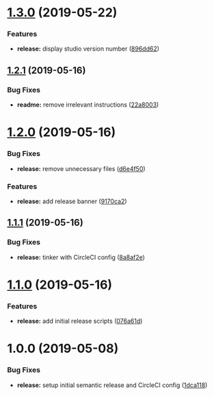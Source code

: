 # [1.3.0](https://github.com/sinenonymous/studio_69445/compare/v1.2.1...v1.3.0) (2019-05-22)


### Features

* **release:** display studio version number ([896dd62](https://github.com/sinenonymous/studio_69445/commit/896dd62))

## [1.2.1](https://github.com/sinenonymous/studio_69445/compare/v1.2.0...v1.2.1) (2019-05-16)


### Bug Fixes

* **readme:** remove irrelevant instructions ([22a8003](https://github.com/sinenonymous/studio_69445/commit/22a8003))

# [1.2.0](https://github.com/sinenonymous/studio_69445/compare/v1.1.1...v1.2.0) (2019-05-16)


### Bug Fixes

* **release:** remove unnecessary files ([d6e4f50](https://github.com/sinenonymous/studio_69445/commit/d6e4f50))


### Features

* **release:** add release banner ([9170ca2](https://github.com/sinenonymous/studio_69445/commit/9170ca2))

## [1.1.1](https://github.com/sinenonymous/studio_69445/compare/v1.1.0...v1.1.1) (2019-05-16)


### Bug Fixes

* **release:** tinker with CircleCI config ([8a8af2e](https://github.com/sinenonymous/studio_69445/commit/8a8af2e))

# [1.1.0](https://github.com/sinenonymous/studio_69445/compare/v1.0.0...v1.1.0) (2019-05-16)


### Features

* **release:** add initial release scripts ([076a61d](https://github.com/sinenonymous/studio_69445/commit/076a61d))

# 1.0.0 (2019-05-08)


### Bug Fixes

* **release:** setup initial semantic release and CircleCI config ([1dca118](https://github.com/sinenonymous/studio_69445/commit/1dca118))
